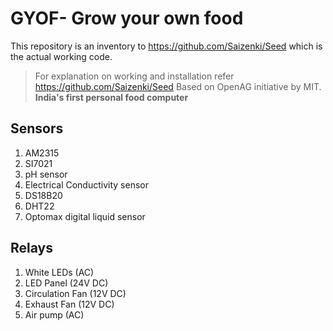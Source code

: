 # GYOF- Grow your own food
This repository is an inventory to https://github.com/Saizenki/Seed which is the actual working code.
> For explanation on working and installation refer https://github.com/Saizenki/Seed
Based on OpenAG initiative by MIT.
> **India's first personal food computer**
## Sensors
1. AM2315
2. SI7021
3. pH sensor
4. Electrical Conductivity sensor
5. DS18B20 
6. DHT22
7. Optomax digital liquid sensor

## Relays 
1. White LEDs (AC)
2. LED Panel (24V DC)
3. Circulation Fan (12V DC)
4. Exhaust Fan (12V DC)
5. Air pump (AC)
